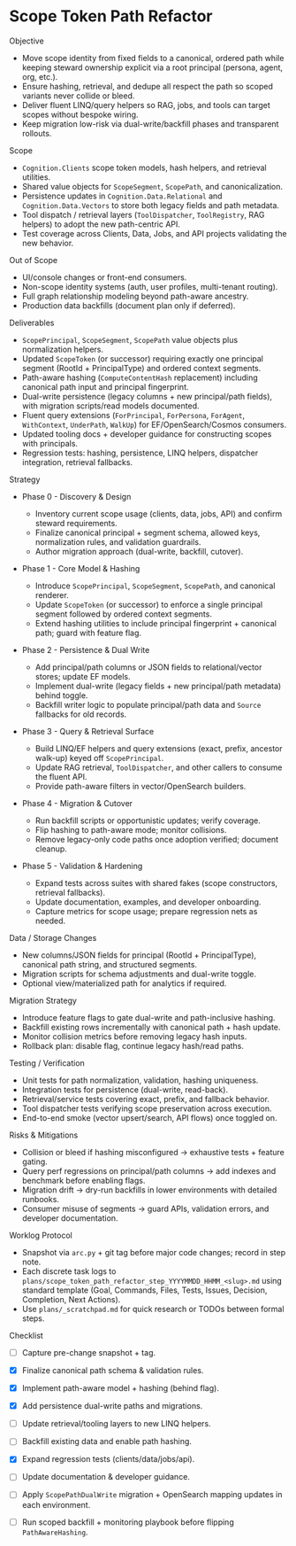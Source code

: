 # Scope Token Path Refactor

Objective
- Move scope identity from fixed fields to a canonical, ordered path while keeping steward ownership explicit via a root principal (persona, agent, org, etc.).
- Ensure hashing, retrieval, and dedupe all respect the path so scoped variants never collide or bleed.
- Deliver fluent LINQ/query helpers so RAG, jobs, and tools can target scopes without bespoke wiring.
- Keep migration low-risk via dual-write/backfill phases and transparent rollouts.

Scope
- `Cognition.Clients` scope token models, hash helpers, and retrieval utilities.
- Shared value objects for `ScopeSegment`, `ScopePath`, and canonicalization.
- Persistence updates in `Cognition.Data.Relational` and `Cognition.Data.Vectors` to store both legacy fields and path metadata.
- Tool dispatch / retrieval layers (`ToolDispatcher`, `ToolRegistry`, RAG helpers) to adopt the new path-centric API.
- Test coverage across Clients, Data, Jobs, and API projects validating the new behavior.

Out of Scope
- UI/console changes or front-end consumers.
- Non-scope identity systems (auth, user profiles, multi-tenant routing).
- Full graph relationship modeling beyond path-aware ancestry.
- Production data backfills (document plan only if deferred).

Deliverables
- `ScopePrincipal`, `ScopeSegment`, `ScopePath` value objects plus normalization helpers.
- Updated `ScopeToken` (or successor) requiring exactly one principal segment (RootId + PrincipalType) and ordered context segments.
- Path-aware hashing (`ComputeContentHash` replacement) including canonical path input and principal fingerprint.
- Dual-write persistence (legacy columns + new principal/path fields), with migration scripts/read models documented.
- Fluent query extensions (`ForPrincipal`, `ForPersona`, `ForAgent`, `WithContext`, `UnderPath`, `WalkUp`) for EF/OpenSearch/Cosmos consumers.
- Updated tooling docs + developer guidance for constructing scopes with principals.
- Regression tests: hashing, persistence, LINQ helpers, dispatcher integration, retrieval fallbacks.

Strategy
- Phase 0 - Discovery & Design
  - Inventory current scope usage (clients, data, jobs, API) and confirm steward requirements.
  - Finalize canonical principal + segment schema, allowed keys, normalization rules, and validation guardrails.
  - Author migration approach (dual-write, backfill, cutover).

- Phase 1 - Core Model & Hashing
  - Introduce `ScopePrincipal`, `ScopeSegment`, `ScopePath`, and canonical renderer.
  - Update `ScopeToken` (or successor) to enforce a single principal segment followed by ordered context segments.
  - Extend hashing utilities to include principal fingerprint + canonical path; guard with feature flag.

- Phase 2 - Persistence & Dual Write
  - Add principal/path columns or JSON fields to relational/vector stores; update EF models.
  - Implement dual-write (legacy fields + new principal/path metadata) behind toggle.
  - Backfill writer logic to populate principal/path data and `Source` fallbacks for old records.

- Phase 3 - Query & Retrieval Surface
  - Build LINQ/EF helpers and query extensions (exact, prefix, ancestor walk-up) keyed off `ScopePrincipal`.
  - Update RAG retrieval, `ToolDispatcher`, and other callers to consume the fluent API.
  - Provide path-aware filters in vector/OpenSearch builders.

- Phase 4 - Migration & Cutover
  - Run backfill scripts or opportunistic updates; verify coverage.
  - Flip hashing to path-aware mode; monitor collisions.
  - Remove legacy-only code paths once adoption verified; document cleanup.

- Phase 5 - Validation & Hardening
  - Expand tests across suites with shared fakes (scope constructors, retrieval fallbacks).
  - Update documentation, examples, and developer onboarding.
  - Capture metrics for scope usage; prepare regression nets as needed.

Data / Storage Changes
- New columns/JSON fields for principal (RootId + PrincipalType), canonical path string, and structured segments.
- Migration scripts for schema adjustments and dual-write toggle.
- Optional view/materialized path for analytics if required.

Migration Strategy
- Introduce feature flags to gate dual-write and path-inclusive hashing.
- Backfill existing rows incrementally with canonical path + hash update.
- Monitor collision metrics before removing legacy hash inputs.
- Rollback plan: disable flag, continue legacy hash/read paths.

Testing / Verification
- Unit tests for path normalization, validation, hashing uniqueness.
- Integration tests for persistence (dual-write, read-back).
- Retrieval/service tests covering exact, prefix, and fallback behavior.
- Tool dispatcher tests verifying scope preservation across execution.
- End-to-end smoke (vector upsert/search, API flows) once toggled on.

Risks & Mitigations
- Collision or bleed if hashing misconfigured -> exhaustive tests + feature gating.
- Query perf regressions on principal/path columns -> add indexes and benchmark before enabling flags.
- Migration drift -> dry-run backfills in lower environments with detailed runbooks.
- Consumer misuse of segments -> guard APIs, validation errors, and developer documentation.

Worklog Protocol
- Snapshot via `arc.py` + git tag before major code changes; record in step note.
- Each discrete task logs to `plans/scope_token_path_refactor_step_YYYYMMDD_HHMM_<slug>.md` using standard template (Goal, Commands, Files, Tests, Issues, Decision, Completion, Next Actions).
- Use `plans/_scratchpad.md` for quick research or TODOs between formal steps.

Checklist
- [ ] Capture pre-change snapshot + tag.
- [x] Finalize canonical path schema & validation rules.
- [x] Implement path-aware model + hashing (behind flag).
- [x] Add persistence dual-write paths and migrations.
- [ ] Update retrieval/tooling layers to new LINQ helpers.
- [ ] Backfill existing data and enable path hashing.
- [x] Expand regression tests (clients/data/jobs/api).
- [ ] Update documentation & developer guidance.
- [ ] Apply `ScopePathDualWrite` migration + OpenSearch mapping updates in each environment.
- [ ] Run scoped backfill + monitoring playbook before flipping `PathAwareHashing`.

